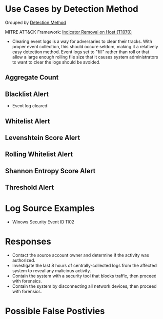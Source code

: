 # Use Cases by Detection Method

Grouped by [Detection Method](/Detection-Methods.md)

MITRE ATT&CK Framework: [Indicator Removal on Host (T1070)](https://attack.mitre.org/techniques/T1070/)

- Clearing event logs is a way for adversaries to clear their tracks. With proper event collection, this should occure seldom, making it a relatively easy detection method. Event logs set to "fill" rather than roll or that allow a large enough rolling file size that it causes system administrators to want to clear the logs should be avoided.

## Aggregate Count


## Blacklist Alert
- Event log cleared

## Whitelist Alert


## Levenshtein Score Alert


## Rolling Whitelist Alert


## Shannon Entropy Score Alert


## Threshold Alert

# Log Source Examples
- Winows Security Event ID 1102

# Responses
- Contact the source account owner and determine if the activity was authorized.
- Investigate the last 8 hours of centrally-collected logs from the affected system to reveal any malicious activity.
- Contain the system with a security tool that blocks traffic, then proceed with forensics.
- Contain the system by disconnecting all network devices, then proceed with forensics.

# Possible False Postivies
